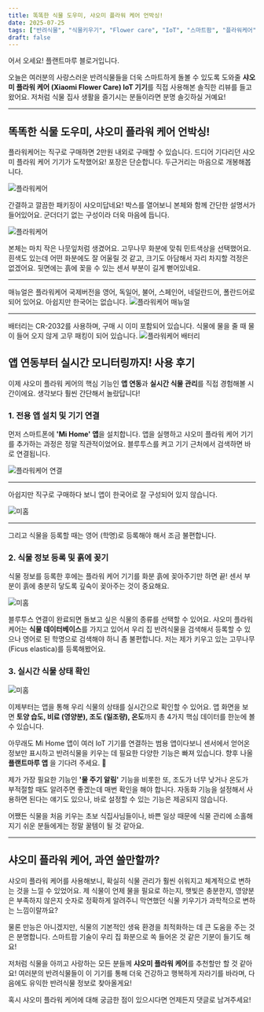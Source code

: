 ```yaml
---
title: 똑똑한 식물 도우미, 샤오미 플라워 케어 언박싱! 
date: 2025-07-25
tags: ["반려식물", "식물키우기", "Flower care", "IoT", "스마트팜", "플라워케어"]
draft: false
---
```


어서 오세요! 플랜트마루 블로거입니다.

오늘은 여러분의 사랑스러운 반려식물들을 더욱 스마트하게 돌볼 수 있도록 도와줄 **샤오미 플라워 케어 (Xiaomi Flower Care) IoT 기기**를 직접 사용해본 솔직한 리뷰를 들고 왔어요. 저처럼 식물 집사 생활을 즐기시는 분들이라면 분명 솔깃하실 거예요!

---

## 똑똑한 식물 도우미, 샤오미 플라워 케어 언박싱!

플라워케어는 직구로 구매하면 2만원 내외로 구매할 수 있습니다.
드디어 기다리던 샤오미 플라워 케어 기기가 도착했어요! 포장은 단순합니다.  두근거리는 마음으로 개봉해봅니다.

![플라워케어](/images/flowercare.jpg)

간결하고 깔끔한 패키징이 샤오미답네요! 박스를 열어보니 본체와 함께 간단한 설명서가 들어있어요. 군더더기 없는 구성이라 더욱 마음에 듭니다.

![플라워케어](/images/flowercare_open.jpg)


본체는 마치 작은 나뭇잎처럼 생겼어요. 고무나무 화분에 맞춰 민트색상을 선택했어요.  흰색도 있는데 어떤 화분에도 잘 어울릴 것 같고, 크기도 아담해서 자리 차지할 걱정은 없겠어요. 뒷면에는 흙에 꽂을 수 있는 센서 부분이 길게 뻗어있네요.

---

매뉴얼은 플라워케어 국제버전을 영어, 독일어, 불어, 스페인어, 네덜란드어, 폴란드어로 되어 있어요.
아쉽지만 한국어는 없습니다.
![플라워케어 매뉴얼](/images/flowercare_manual.jpg)

---
배터리는 CR-2032를 사용하며, 구매 시 이미 포함되어 있습니다. 식물에 물을 줄 때 물이 들어 오지 않게 고무 패킹이 되어 있습니다.
![플라워케어 배터리](/images/flowercare_battery.jpg)



## 앱 연동부터 실시간 모니터링까지! 사용 후기

이제 샤오미 플라워 케어의 핵심 기능인 **앱 연동**과 **실시간 식물 관리**를 직접 경험해볼 시간이에요. 생각보다 훨씬 간단해서 놀랐답니다!

### 1. 전용 앱 설치 및 기기 연결

먼저 스마트폰에 **'Mi Home' 앱**을 설치합니다. 앱을 실행하고 샤오미 플라워 케어 기기를 추가하는 과정은 정말 직관적이었어요. 블루투스를 켜고 기기 근처에서 검색하면 바로 연결됩니다.

![플라워케어 연결](/images/flowercare_ble.png)

---
아쉽지만 직구로 구매하다 보니 앱이 한국어로 잘 구성되어 있지 않습니다. 

![미홈](/images/flowercare_mihome.png)

---
그리고 식물을 등록할 때는 영어 (학명)로 등록해야 해서 조금 불편합니다. 



### 2. 식물 정보 등록 및 흙에 꽂기

식물 정보를 등록한 후에는 플라워 케어 기기를 화분 흙에 꽂아주기만 하면 끝! 센서 부분이 흙에 충분히 닿도록 깊숙이 꽂아주는 것이 중요해요.

![미홈](/images/flowercare_rubber_plant.jpg)

블루투스 연결이 완료되면 돌보고 싶은 식물의 종류를 선택할 수 있어요. 샤오미 플라워 케어는 **식물 데이터베이스**를 가지고 있어서 우리 집 반려식물을 검색해서 등록할 수 있으나 영어로 된 학명으로 검색해야 하니 좀 불편합니다.  저는 제가 키우고 있는 고무나무(Ficus elastica)를 등록해봤어요.


### 3. 실시간 식물 상태 확인

![미홈](/images/mihome_flowercare.png)

이제부터는 앱을 통해 우리 식물의 상태를 실시간으로 확인할 수 있어요. 앱 화면을 보면 **토양 습도, 비료 (영양분), 조도 (일조량), 온도**까지 총 4가지 핵심 데이터를 한눈에 볼 수 있습니다.

아무래도 Mi Home 앱이 여러 IoT 기기를 연결하는 범용 앱이다보니 센서에서 얻어온 정보만 표시하고 반려식물을 키우는 데 필요한 다양한 기능은 빠져 있습니다.  향후 나올 **플랜트마루 앱** 을 기다려 주세요. 🙂 

제가 가장 필요한 기능인 **'물 주기 알림'** 기능을 비롯한 또, 조도가 너무 낮거나 온도가 부적절할 때도 알려주면 좋겠는데 매번 확인을 해야 합니다. 자동화 기능을 설정해서 사용하면 된다는 얘기도 있으나, 바로 설정할 수 있는 기능은 제공되지 않습니다. 

어쨌든 식물을 처음 키우는 초보 식집사님들이나, 바쁜 일상 때문에 식물 관리에 소홀해지기 쉬운 분들에게는 정말 꿀템이 될 것 같아요.

---

## 샤오미 플라워 케어, 과연 쓸만할까?

샤오미 플라워 케어를 사용해보니, 확실히 식물 관리가 훨씬 쉬워지고 체계적으로 변하는 것을 느낄 수 있었어요. 제 식물이 언제 물을 필요로 하는지, 햇빛은 충분한지, 영양분은 부족하지 않은지 숫자로 정확하게 알려주니 막연했던 식물 키우기가 과학적으로 변하는 느낌이랄까요?

물론 만능은 아니겠지만, 식물의 기본적인 생육 환경을 최적화하는 데 큰 도움을 주는 것은 분명합니다. 스마트팜 기술이 우리 집 화분으로 쏙 들어온 것 같은 기분이 들기도 해요!

저처럼 식물을 아끼고 사랑하는 모든 분들께 **샤오미 플라워 케어**를 추천할만 할 것 같아요! 여러분의 반려식물들이 이 기기를 통해 더욱 건강하고 행복하게 자라기를 바라며, 다음에도 유익한 반려식물 정보로 찾아올게요!

혹시 샤오미 플라워 케어에 대해 궁금한 점이 있으시다면 언제든지 댓글로 남겨주세요!